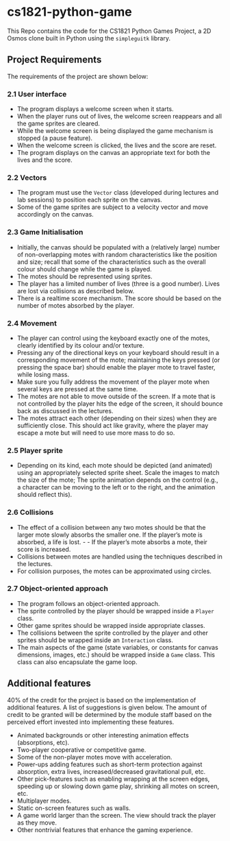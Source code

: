 # cs1821-python-game
This Repo contains the code for the CS1821 Python Games Project, a 2D Osmos clone built in Python using the ``` simpleguitk ``` library.

## Project Requirements
The requirements of the project are shown below:

### 2.1 User interface
- The program displays a welcome screen when it starts.
- When the player runs out of lives, the welcome screen reappears and all the game sprites are cleared.
- While the welcome screen is being displayed the game mechanism is stopped (a pause feature).
- When the welcome screen is clicked, the lives and the score are reset.
- The program displays on the canvas an appropriate text for both the lives and the score.

### 2.2 Vectors
- The program must use the ``` Vector ``` class (developed during lectures and lab sessions) to position each sprite on the canvas.
- Some of the game sprites are subject to a velocity vector and move accordingly on the canvas.

### 2.3 Game Initialisation
- Initially, the canvas should be populated with a (relatively large) number of non-overlapping motes with random characteristics like the position and size; recall that some of the characteristics such as the overall colour should change while the game is played.
- The motes should be represented using sprites.
- The player has a limited number of lives (three is a good number). Lives are lost via collisions as described below.
- There is a realtime score mechanism. The score should be based on the number of motes absorbed by the player.

### 2.4 Movement
- The player can control using the keyboard exactly one of the motes, clearly identified by its colour and/or texture.
- Pressing any of the directional keys on your keyboard should result in a corresponding movement of the mote; maintaining the keys pressed (or pressing the space bar) should enable the player mote to travel faster, while losing mass.
- Make sure you fully address the movement of the player mote when several keys are pressed at the same time.
- The motes are not able to move outside of the screen. If a mote that is not controlled by the player hits the edge of the screen, it should bounce back as discussed in the lectures.
- The motes attract each other (depending on their sizes) when they are sufficiently close. This should act like gravity, where the player may escape a mote but will need to use more mass to do so.

### 2.5 Player sprite
- Depending on its kind, each mote should be depicted (and animated) using an appropriately selected sprite sheet. Scale the images to match the size of the mote;
The sprite animation depends on the control (e.g., a character can be moving to the left or to the right, and the animation should reflect this).

### 2.6 Collisions
- The effect of a collision between any two motes should be that the larger mote slowly absorbs the smaller one. If the player’s mote is absorbed, a life is lost. - - If the player’s mote absorbs a mote, their score is increased.
- Collisions between motes are handled using the techniques described in the lectures.
- For collision purposes, the motes can be approximated using circles.

### 2.7 Object-oriented approach
- The program follows an object-oriented approach.
- The sprite controlled by the player should be wrapped inside a ``` Player ``` class.
- Other game sprites should be wrapped inside appropriate classes.
- The collisions between the sprite controlled by the player and other sprites should be wrapped inside an ``` Interaction ``` class.
- The main aspects of the game (state variables, or constants for canvas dimensions, images, etc.) should be wrapped inside a ``` Game ``` class. This class can also encapsulate the game loop.

## Additional features
40% of the credit for the project is based on the implementation of additional features. A list of suggestions is given below. The amount of credit to be granted will be determined by the module staff based on the perceived effort invested into implementing these features.

- Animated backgrounds or other interesting animation effects (absorptions, etc).
- Two-player cooperative or competitive game.
- Some of the non-player motes move with acceleration.
- Power-ups adding features such as short-term protection against absorption, extra lives, increased/decreased gravitational pull, etc.
- Other pick-features such as enabling wrapping at the screen edges, speeding up or slowing down game play, shrinking all motes on screen, etc.
- Multiplayer modes.
- Static on-screen features such as walls.
- A game world larger than the screen. The view should track the player as they move.
- Other nontrivial features that enhance the gaming experience.
